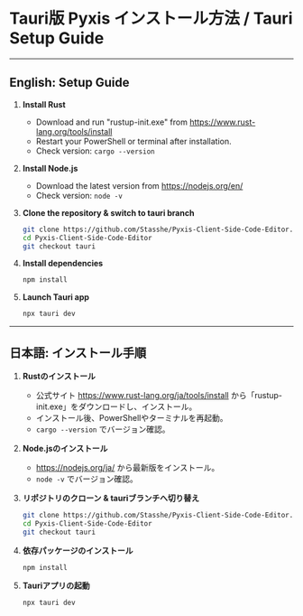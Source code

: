 # Tauri版 Pyxis インストール方法 / Tauri Setup Guide

---

## English: Setup Guide

1. **Install Rust**
   - Download and run "rustup-init.exe" from https://www.rust-lang.org/tools/install
   - Restart your PowerShell or terminal after installation.
   - Check version: `cargo --version`

2. **Install Node.js**
   - Download the latest version from https://nodejs.org/en/
   - Check version: `node -v`

3. **Clone the repository & switch to tauri branch**
   ```sh
   git clone https://github.com/Stasshe/Pyxis-Client-Side-Code-Editor.git
   cd Pyxis-Client-Side-Code-Editor
   git checkout tauri
   ```

4. **Install dependencies**
   ```sh
   npm install
   ```

5. **Launch Tauri app**
   ```sh
   npx tauri dev
   ```

---

## 日本語: インストール手順

1. **Rustのインストール**
   - 公式サイト https://www.rust-lang.org/ja/tools/install から「rustup-init.exe」をダウンロードし、インストール。
   - インストール後、PowerShellやターミナルを再起動。
   - `cargo --version` でバージョン確認。

2. **Node.jsのインストール**
   - https://nodejs.org/ja/ から最新版をインストール。
   - `node -v` でバージョン確認。

3. **リポジトリのクローン & tauriブランチへ切り替え**
   ```sh
   git clone https://github.com/Stasshe/Pyxis-Client-Side-Code-Editor.git
   cd Pyxis-Client-Side-Code-Editor
   git checkout tauri
   ```

4. **依存パッケージのインストール**
   ```sh
   npm install
   ```

5. **Tauriアプリの起動**
   ```sh
   npx tauri dev
   ```
